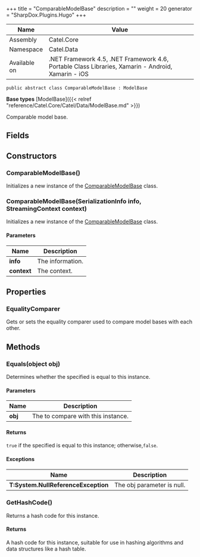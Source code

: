 

+++
title = "ComparableModelBase" 
description = ""
weight = 20
generator = "SharpDox.Plugins.Hugo"
+++

Name|Value
---|---
Assembly|Catel.Core
Namespace|Catel.Data
Available on|.NET Framework 4.5, .NET Framework 4.6, Portable Class Libraries, Xamarin - Android, Xamarin - iOS

```
public abstract class ComparableModelBase : ModelBase
```

**Base types**
[ModelBase]({{&lt; relref "reference/Catel.Core/Catel/Data/ModelBase.md" &gt;}})

Comparable model base.

## Fields

## Constructors

### ComparableModelBase()

Initializes a new instance of the [ComparableModelBase](#) class.

### ComparableModelBase(SerializationInfo info, StreamingContext context)

Initializes a new instance of the [ComparableModelBase](#) class.

#### Parameters

Name|Description
---|---
**info**|The information.
**context**|The context.

## Properties

### EqualityComparer

Gets or sets the equality comparer used to compare model bases with each other.

## Methods

### Equals(object obj)

Determines whether the specified is equal to this instance.

#### Parameters

Name|Description
---|---
**obj**|The to compare with this instance.

#### Returns

`true` if the specified is equal to this instance; otherwise,`false`.

#### Exceptions

Name|Description
---|---
**T:System.NullReferenceException**|The obj parameter is null.

### GetHashCode()

Returns a hash code for this instance.

#### Returns

A hash code for this instance, suitable for use in hashing algorithms and data structures like a hash table.

